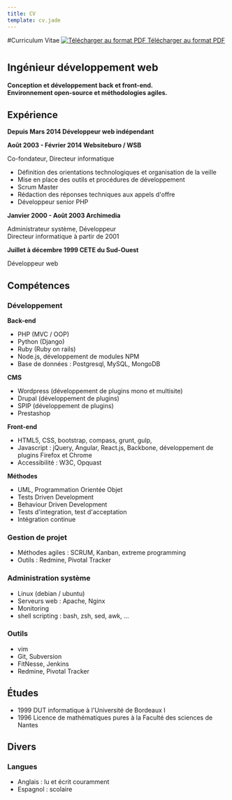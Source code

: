 ```yaml
---
title: CV
template: cv.jade
---
```


<!--aside>
    <img src="/images/mugshot.png" /><br />
    <div class="address">
   	 	7 rue Lugeol<br />
   	 	33000 Bordeaux<br />
    </div>
    <div class="address">
   	 	(+33) 6 62 17 80 39 <br />
   	 	<a href="/pages/contact">Me contacter</a> <br />
    </div>
</aside-->

#Curriculum Vitae
[![Télécharger au format PDF](/images/pdf-32.png) Télécharger au format PDF](/CV_HenriBourcereau.pdf "CV Henri Bourcereau") 

<h1><small>Ingénieur développement web</small></h1>

**Conception et développement back et front-end.**   
**Environnement open-source et méthodologies agiles.**

## Expérience

**Depuis Mars 2014 Développeur web indépendant**

**Août 2003 - Février 2014  Websiteburo / WSB**

Co-fondateur, Directeur informatique
* Définition des orientations technologiques et organisation de la veille
* Mise en place des outils et procédures de développement
* Scrum Master
* Rédaction des réponses techniques aux appels d'offre
* Développeur senior PHP

**Janvier 2000 - Août 2003 Archimedia**

Administrateur système, Développeur  
Directeur informatique à partir de 2001

**Juillet à décembre 1999 CETE du Sud-Ouest**

Développeur web

## Compétences

### Développement

__Back-end__ 
* PHP (MVC / OOP)
* Python (Django)
* Ruby (Ruby on rails)
* Node.js, développement de modules NPM
* Base de données : Postgresql, MySQL, MongoDB

__CMS__
* Wordpress (développement de plugins mono et multisite)
* Drupal (développement de plugins)
* SPIP (développement de plugins)
* Prestashop

__Front-end__
* HTML5, CSS, bootstrap, compass, grunt, gulp,
* Javascript : jQuery, Angular, React.js, Backbone, développement de plugins Firefox et Chrome
* Accessibilité : W3C, Opquast

__Méthodes__
* UML, Programmation Orientée Objet
* Tests Driven Development
* Behaviour Driven Development
* Tests d'integration, test d'acceptation
* Intégration continue

### Gestion de projet
* Méthodes agiles : SCRUM, Kanban, extreme programming
* Outils : Redmine, Pivotal Tracker

### Administration système
* Linux (debian / ubuntu)
* Serveurs web : Apache, Nginx
* Monitoring
* shell scripting : bash, zsh, sed, awk, ...

### Outils
* vim 
* Git, Subversion
* FitNesse, Jenkins
* Redmine, Pivotal Tracker

## Études

* 1999 DUT informatique à l'Université de Bordeaux I 
* 1996 Licence de mathématiques pures  à la Faculté des sciences de Nantes

## Divers

### Langues
* Anglais : lu et écrit couramment 
* Espagnol : scolaire

<!--### Loisirs
* Lecture 
* Running, Tai Chi Chuan, Badminton
-->
